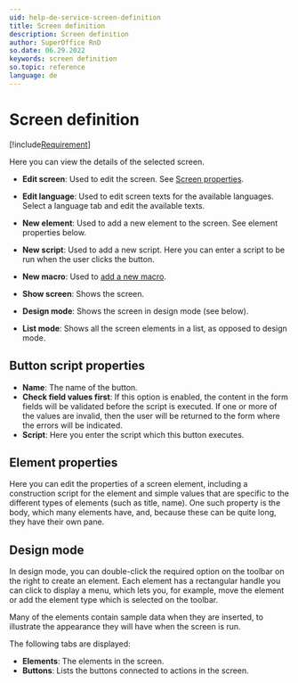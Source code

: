 ```yaml
---
uid: help-de-service-screen-definition
title: Screen definition
description: Screen definition
author: SuperOffice RnD
so.date: 06.29.2022
keywords: screen definition
so.topic: reference
language: de
---
```


# Screen definition

[!include[Requirement](../../../learn/includes/req-expander-services.md)]

Here you can view the details of the selected screen.

* **Edit screen**: Used to edit the screen. See [Screen properties][1].

* **Edit language**: Used to edit screen texts for the available languages. Select a language tab and edit the available texts.

* **New element**: Used to add a new element to the screen. See element properties below.

* **New script**: Used to add a new script. Here you can enter a script to be run when the user clicks the button.

* **New macro**: Used to [add a new macro][5].

* **Show screen**: Shows the screen.

* **Design mode**: Shows the screen in design mode (see below).

* **List mode**: Shows all the screen elements in a list, as opposed to design mode.

## Button script properties

* **Name**: The name of the button.
* **Check field values first**: If this option is enabled, the content in the form fields will be validated before the script is executed. If one or more of the values are invalid, then the user will be returned to the form where the errors will be indicated.
* **Script**: Here you enter the script which this button executes.

## Element properties

Here you can edit the properties of a screen element, including a construction script for the element and simple values that are specific to the different types of elements (such as title, name). One such property is the body, which many elements have, and, because these can be quite long, they have their own pane.

## Design mode

In design mode, you can double-click the required option on the toolbar on the right to create an element. Each element has a rectangular handle you can click to display a menu, which lets you, for example, move the element or add the element type which is selected on the toolbar.

Many of the elements contain sample data when they are inserted, to illustrate the appearance they will have when the screen is run.

 The following tabs are displayed:

* **Elements**: The elements in the screen.
* **Buttons**: Lists the buttons connected to actions in the screen.

<!-- Referenced links -->
[1]: screen-properties.md
[5]: ../../../automation/crmscript/learn/create-macro.md

<!-- Referenced images -->

